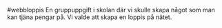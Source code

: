 #webbloppis
En gruppuppgift i skolan där vi skulle skapa något som man kan tjäna pengar på.
Vi valde att skapa en loppis på nätet.
